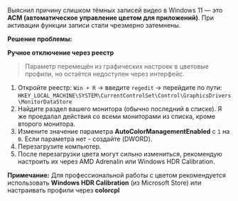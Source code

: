 Выяснил причину слишком тёмных записей видео в Windows 11 — это **ACM (автоматическое управление цветом для приложений)**. При активации функции записи стали чрезмерно затемнены.

**Решение проблемы:**

**Ручное отключение через реестр**

> Параметр перемещён из графических настроек в цветовые профили, но остаётся недоступен через интерфейс.

1. Откройте реестр: `Win + R` → введите `regedit` → перейдите по пути:
`HKEY_LOCAL_MACHINE\SYSTEM\CurrentControlSet\Control\GraphicsDrivers\MonitorDataStore`
2. Найдите раздел вашего монитора (обычно последний в списке). Я же проедалал действия со всеми мониторами из списка, кроме второго монитора.
3. Измените значение параметра **AutoColorManagementEnabled** с `1` на `0`. Если параметра нет - создайте (DWORD).
4. Перезагрузите компьютер.
5. После перезагрузки цвета могут сильно измениться, рекомендую настроить их через AMD Adrenalin или Windows HDR Calibration.

**Примечание:**
Для профессиональной работы с цветом рекомендуется использовать **Windows HDR Calibration** (из Microsoft Store) или настраивать профили через **colorcpl**